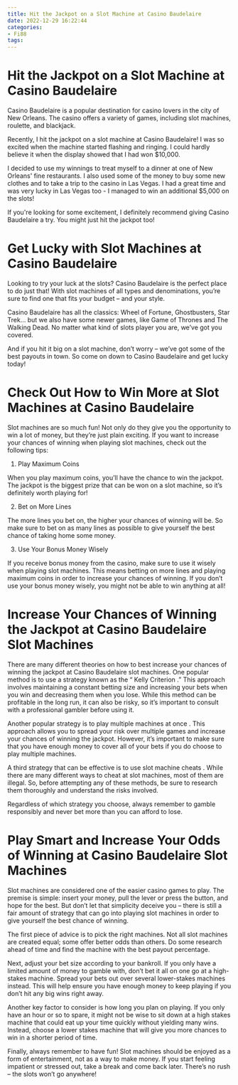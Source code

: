 ```yaml
---
title: Hit the Jackpot on a Slot Machine at Casino Baudelaire
date: 2022-12-29 16:22:44
categories:
- Fi88
tags:
---
```



#  Hit the Jackpot on a Slot Machine at Casino Baudelaire

Casino Baudelaire is a popular destination for casino lovers in the city of New Orleans. The casino offers a variety of games, including slot machines, roulette, and blackjack.

Recently, I hit the jackpot on a slot machine at Casino Baudelaire! I was so excited when the machine started flashing and ringing. I could hardly believe it when the display showed that I had won $10,000.

I decided to use my winnings to treat myself to a dinner at one of New Orleans' fine restaurants. I also used some of the money to buy some new clothes and to take a trip to the casino in Las Vegas. I had a great time and was very lucky in Las Vegas too - I managed to win an additional $5,000 on the slots!

If you're looking for some excitement, I definitely recommend giving Casino Baudelaire a try. You might just hit the jackpot too!

#  Get Lucky with Slot Machines at Casino Baudelaire

Looking to try your luck at the slots? Casino Baudelaire is the perfect place to do just that! With slot machines of all types and denominations, you’re sure to find one that fits your budget – and your style.

Casino Baudelaire has all the classics: Wheel of Fortune, Ghostbusters, Star Trek… but we also have some newer games, like Game of Thrones and The Walking Dead. No matter what kind of slots player you are, we’ve got you covered.

And if you hit it big on a slot machine, don’t worry – we’ve got some of the best payouts in town. So come on down to Casino Baudelaire and get lucky today!

#  Check Out How to Win More at Slot Machines at Casino Baudelaire

Slot machines are so much fun! Not only do they give you the opportunity to win a lot of money, but they’re just plain exciting. If you want to increase your chances of winning when playing slot machines, check out the following tips:

1. Play Maximum Coins

When you play maximum coins, you’ll have the chance to win the jackpot. The jackpot is the biggest prize that can be won on a slot machine, so it’s definitely worth playing for!

2. Bet on More Lines

The more lines you bet on, the higher your chances of winning will be. So make sure to bet on as many lines as possible to give yourself the best chance of taking home some money.

3. Use Your Bonus Money Wisely

If you receive bonus money from the casino, make sure to use it wisely when playing slot machines. This means betting on more lines and playing maximum coins in order to increase your chances of winning. If you don’t use your bonus money wisely, you might not be able to win anything at all!

#  Increase Your Chances of Winning the Jackpot at Casino Baudelaire Slot Machines

There are many different theories on how to best increase your chances of winning the jackpot at Casino Baudelaire slot machines. One popular method is to use a strategy known as the “ Kelly Criterion .” This approach involves maintaining a constant betting size and increasing your bets when you win and decreasing them when you lose. While this method can be profitable in the long run, it can also be risky, so it’s important to consult with a professional gambler before using it.

Another popular strategy is to play multiple machines at once . This approach allows you to spread your risk over multiple games and increase your chances of winning the jackpot. However, it’s important to make sure that you have enough money to cover all of your bets if you do choose to play multiple machines.

A third strategy that can be effective is to use slot machine cheats . While there are many different ways to cheat at slot machines, most of them are illegal. So, before attempting any of these methods, be sure to research them thoroughly and understand the risks involved.

Regardless of which strategy you choose, always remember to gamble responsibly and never bet more than you can afford to lose.

#  Play Smart and Increase Your Odds of Winning at Casino Baudelaire Slot Machines

Slot machines are considered one of the easier casino games to play. The premise is simple: insert your money, pull the lever or press the button, and hope for the best. But don’t let that simplicity deceive you – there is still a fair amount of strategy that can go into playing slot machines in order to give yourself the best chance of winning.

The first piece of advice is to pick the right machines. Not all slot machines are created equal; some offer better odds than others. Do some research ahead of time and find the machine with the best payout percentage.

Next, adjust your bet size according to your bankroll. If you only have a limited amount of money to gamble with, don’t bet it all on one go at a high-stakes machine. Spread your bets out over several lower-stakes machines instead. This will help ensure you have enough money to keep playing if you don’t hit any big wins right away.

Another key factor to consider is how long you plan on playing. If you only have an hour or so to spare, it might not be wise to sit down at a high stakes machine that could eat up your time quickly without yielding many wins. Instead, choose a lower stakes machine that will give you more chances to win in a shorter period of time.

Finally, always remember to have fun! Slot machines should be enjoyed as a form of entertainment, not as a way to make money. If you start feeling impatient or stressed out, take a break and come back later. There’s no rush – the slots won’t go anywhere!